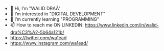 - 👋 Hi, I’m "WALID DRAÂ"
- 👀 I’m interested in "DIGITAL DEVELOPMENT"
- 🌱 I’m currently learning "PROGRAMMING"
- 📫 How to reach me ON LINKEDIN: https://www.linkedin.com/in/walid-dra%C3%A2-5b64a121b/
- https://twitter.com/wa1ead
- https://www.instagram.com/wa1ead/

<!---
wa1ead/wa1ead is a ✨ special ✨ repository because its `README.md` (this file) appears on your GitHub profile.
You can click the Preview link to take a look at your changes.
--->
